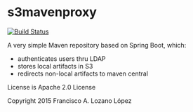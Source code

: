 s3mavenproxy
============
[![Build Status](https://secure.travis-ci.org/flozano/s3mavenproxy.svg?branch=master)](https://travis-ci.org/flozano/s3mavenproxy)


A very simple Maven repository based on Spring Boot, which:
 - authenticates users thru LDAP
 - stores local artifacts in S3
 - redirects non-local artifacts to maven central

License is Apache 2.0 License

Copyright 2015 Francisco A. Lozano López
